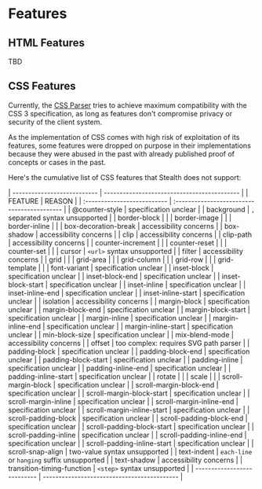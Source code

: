 
# Features

## HTML Features

TBD

## CSS Features

Currently, the [CSS Parser](./stealth/source/parser/CSS.mjs) tries to achieve maximum
compatibility with the CSS 3 specification, as long as features don't compromise
privacy or security of the client system.

As the implementation of CSS comes with high risk of exploitation of its features,
some features were dropped on purpose in their implementations because they were
abused in the past with already published proof of concepts or cases in the past.

Here's the cumulative list of CSS features that Stealth does not support:


| --------------------------- | ------------------------------------------- |
| FEATURE                     | REASON                                      |
| :-------------------------- | :------------------------------------------ |
| @counter-style              | specification unclear                       |
| background                  | `,` separated syntax unsupported            |
| border-block                |                                             |
| border-image                |                                             |
| border-inline               |                                             |
| box-decoration-break        | accessibility concerns                      |
| box-shadow                  | accessibility concerns                      |
| clip                        | accessibility concerns                      |
| clip-path                   | accessibility concerns                      |
| counter-increment           |                                             |
| counter-reset               |                                             |
| counter-set                 |                                             |
| cursor                      | `<url>` syntax unsupported                  |
| filter                      | accessibility concerns                      |
| grid                        |                                             |
| grid-area                   |                                             |
| grid-column                 |                                             |
| grid-row                    |                                             |
| grid-template               |                                             |
| font-variant                | specification unclear                       |
| inset-block                 | specification unclear                       |
| inset-block-end             | specification unclear                       |
| inset-block-start           | specification unclear                       |
| inset-inline                | specification unclear                       |
| inset-inline-end            | specification unclear                       |
| inset-inline-start          | specification unclear                       |
| isolation                   | accessibility concerns                      |
| margin-block                | specification unclear                       |
| margin-block-end            | specification unclear                       |
| margin-block-start          | specification unclear                       |
| margin-inline               | specification unclear                       |
| margin-inline-end           | specification unclear                       |
| margin-inline-start         | specification unclear                       |
| min-block-size              | specification unclear                       |
| mix-blend-mode              | accessibility concerns                      |
| offset                      | too complex: requires SVG path parser       |
| padding-block               | specification unclear                       |
| padding-block-end           | specification unclear                       |
| padding-block-start         | specification unclear                       |
| padding-inline              | specification unclear                       |
| padding-inline-end          | specification unclear                       |
| padding-inline-start        | specification unclear                       |
| rotate                      |                                             |
| scale                       |                                             |
| scroll-margin-block         | specification unclear                       |
| scroll-margin-block-end     | specification unclear                       |
| scroll-margin-block-start   | specification unclear                       |
| scroll-margin-inline        | specification unclear                       |
| scroll-margin-inline-end    | specification unclear                       |
| scroll-margin-inline-start  | specification unclear                       |
| scroll-padding-block        | specification unclear                       |
| scroll-padding-block-end    | specification unclear                       |
| scroll-padding-block-start  | specification unclear                       |
| scroll-padding-inline       | specification unclear                       |
| scroll-padding-inline-end   | specification unclear                       |
| scroll-padding-inline-start | specification unclear                       |
| scroll-snap-align           | two-value syntax unsupported                |
| text-indent                 | `each-line` or `hanging` suffix unsupported |
| text-shadow                 | accessibility concerns                      |
| transition-timing-function  | `<step>` syntax unsupported                 |
| --------------------------- | ------------------------------------------- |

